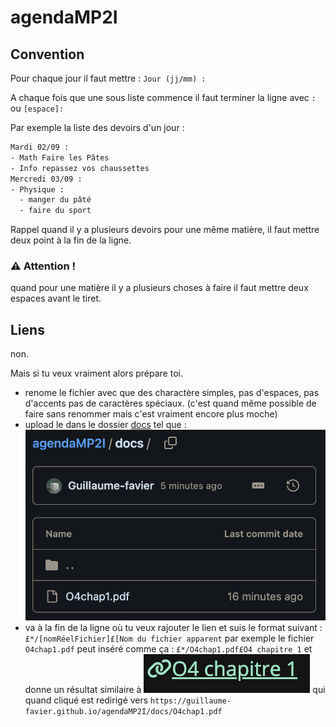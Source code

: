 # agendaMP2I

## Convention

Pour chaque jour il faut mettre : `Jour (jj/mm) :`

A chaque fois que une sous liste commence il faut terminer la ligne avec `:` ou `[espace]:`

Par exemple la liste des devoirs d'un jour :

```txt
Mardi 02/09 :
- Math Faire les Pâtes
- Info repassez vos chaussettes
Mercredi 03/09 :
- Physique :
  - manger du pâté
  - faire du sport
```

Rappel quand il y a plusieurs devoirs pour une même matière, il faut mettre deux point à la fin de la ligne.
### ⚠️ Attention !
quand pour une matière il y a plusieurs choses à faire il faut mettre deux espaces avant le tiret.

## Liens

non.

Mais si tu veux vraiment alors prépare toi.

- renome le fichier avec que des charactère simples, pas d'espaces, pas d'accents pas de caractères spéciaux. (c'est quand même possible de faire sans renommer mais c'est vraiment encore plus moche)
- upload le dans le dossier [docs](https://github.com/Guillaume-favier/agendaMP2I/tree/main/docs) tel que : ![](https://raw.githubusercontent.com/Guillaume-favier/agendaMP2I/main/tuto1.png)
- va à la fin de la ligne où tu veux rajouter le lien et suis le format suivant : ```£*/[nomRéelFichier]£[Nom du fichier apparent``` par exemple le fichier `O4chap1.pdf` peut inséré comme ça : ```£*/O4chap1.pdf£O4 chapitre 1``` et donne un résultat similaire à ![](https://raw.githubusercontent.com/Guillaume-favier/agendaMP2I/main/tuto2.png) qui quand cliqué est redirigé vers `https://guillaume-favier.github.io/agendaMP2I/docs/O4chap1.pdf`
